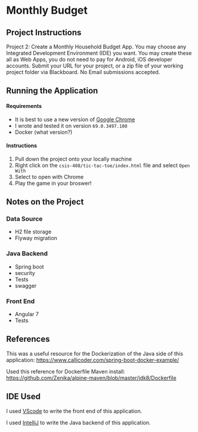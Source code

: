 # Monthly Budget 

## Project Instructions
Project 2: Create a Monthly Household Budget App. You may choose any Integrated
Development Environment (IDE) you want. You may create these all as Web Apps, you do not
need to pay for Android, iOS developer accounts. Submit your URL for your project, or a zip file
of your working project folder via Blackboard. No Email submissions accepted.

## Running the Application
#### Requirements
- It is best to use a new version of [Google Chrome](https://www.google.com/chrome/)
- I wrote and tested it on version `69.0.3497.100`
- Docker (what version?)

#### Instructions
1. Pull down the project onto your locally machine
2. Right click on the `csis-408/tic-tac-toe/index.html` file and select `Open With`
3. Select to open with Chrome
4. Play the game in your broswer!


## Notes on the Project

### Data Source
- H2 file storage
- Flyway migration 
### Java Backend
- Spring boot
- security
- Tests
- swagger
### Front End 
- Angular 7
- Tests

## References
This was a useful resource for the Dockerization of the Java side of this application: https://www.callicoder.com/spring-boot-docker-example/

Used this reference for Dockerfile Maven install: https://github.com/Zenika/alpine-maven/blob/master/jdk8/Dockerfile


## IDE Used
I used [VScode](https://code.visualstudio.com/) to write the front end of this application.

I used [IntelliJ]() to write the Java backend of this application. 
